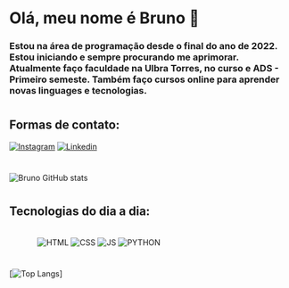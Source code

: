 
# Olá, meu nome é Bruno 👋 
### Estou na área de programação desde o final do ano de 2022. Estou iniciando e sempre procurando me aprimorar. Atualmente faço faculdade na Ulbra Torres, no curso e ADS - Primeiro semeste. Também faço cursos online para aprender novas linguages e tecnologias.

#

## Formas de contato:
[![Instagram](https://img.shields.io/badge/Instagram-E4405F?style=for-the-badge&logo=instagram&logoColor=white)](https://www.instagram.com/o.bruno_ramos/)
[![Linkedin](https://img.shields.io/badge/LinkedIn-0077B5?style=for-the-badge&logo=linkedin&logoColor=white)](https://www.linkedin.com/in/bruno-ramos-7b74ab1a3/)

#
![Bruno GitHub stats](https://github-readme-stats.vercel.app/api?username=oBrunoRamos&show_icons=true&theme=tokyonight)

#

## Tecnologias do dia a dia:

<div style="display: inline-block; margin-left: 10%;"><br>
    <img alt="HTML" src="https://img.shields.io/badge/HTML5-E34F26?style=for-the-badge&logo=html5&logoColor=white">
    <img alt="CSS" src="https://img.shields.io/badge/CSS3-1572B6?style=for-the-badge&logo=css3&logoColor=white">
    <img alt="JS" src="https://img.shields.io/badge/JavaScript-F7DF1E?style=for-the-badge&logo=javascript&logoColor=black">
    <img alt="PYTHON" src="https://img.shields.io/badge/Python-14354C?style=for-the-badge&logo=python&logoColor=white">
</div>

#

[![Top Langs](https://github-readme-stats.vercel.app/api/top-langs/?username=oBrunoRamos)]

#
